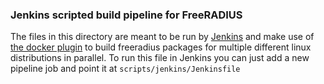 ### Jenkins scripted build pipeline for FreeRADIUS

The files in this directory are meant to be run by
[Jenkins](https://jenkins.io/) and make use of [the docker
plugin](https://plugins.jenkins.io/docker-workflow)  to build freeradius
packages for multiple different linux distributions in parallel.  To run this
file in Jenkins you can just add a new pipeline job and point it at 
`scripts/jenkins/Jenkinsfile`
